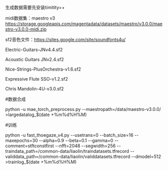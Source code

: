 生成数据需要先安装timitity++

midi数据集：maestro v3 https://storage.googleapis.com/magentadata/datasets/maestro/v3.0.0/maestro-v3.0.0-midi.zip

sf2音色文件：https://sites.google.com/site/soundfonts4u/

Electric-Guitars-JNv4.4.sf2

Acoustic Guitars JNv2.4.sf2

Nice-Strings-PlusOrchestra-v1.6.sf2

Expressive Flute SSO-v1.2.sf2

Chris Mandolin-4U-v3.0.sf2



#数据合成

python -u mae_torch_preprocess.py --maestropath=/data/maestro-v3.0.0/ >largedatalog_$(date +%m%d%H%M)

#训练

python -u fast_thoegaze_v4.py --usetrans=0 --batch_size=16 --maxepochs=30 --alpha=0.9 --beta=0.1 --gamma=0 --comment=stftconstfirst --nfft=2048 --segwidth=256 --traindata_path=/common-data/liaolin/traindatasets.tfrecord --validdata_path=/common-data/liaolin/validdatasets.tfrecord --dmodel=512 >trainlog_$(date +%m%d%H%M)
